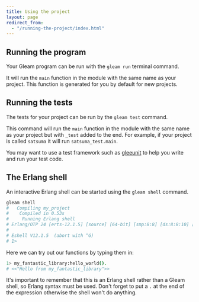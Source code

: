 ```yaml
---
title: Using the project
layout: page
redirect_from:
  - "/running-the-project/index.html"
---
```


## Running the program

Your Gleam program can be run with the `gleam run` terminal command.

It will run the `main` function in the module with the same name as your
project. This function is generated for you by default for new projects.


## Running the tests

The tests for your project can be run by the `gleam test` command.

This command will run the `main` function in the module with the same name as
your project but with `_test` added to the end. For example, if your project is
called `satsuma` it will run `satsuma_test.main`.

You may want to use a test framework such as [gleeunit][gleeunit] to help you
write and run your test code.

[gleeunit]: https://github.com/lpil/gleeunit


## The Erlang shell

An interactive Erlang shell can be started using the `gleam shell` command.

```sh
gleam shell
#   Compiling my_project
#    Compiled in 0.53s
#     Running Erlang shell
# Erlang/OTP 24 [erts-12.1.5] [source] [64-bit] [smp:8:8] [ds:8:8:10] [async-threads:1]
# 
# Eshell V12.1.5  (abort with ^G)
# 1>
```

Here we can try out our functions by typing them in:

```sh
1> my_fantastic_library:hello_world().
# <<"Hello from my_fantastic_library">>
```

It's important to remember that this is an Erlang shell rather than a Gleam
shell, so Erlang syntax must be used. Don't forget to put a `.` at the end of
the expression otherwise the shell won't do anything.
